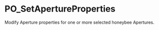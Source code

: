 # PO_SetApertureProperties

Modify Aperture properties for one or more selected honeybee Apertures.
